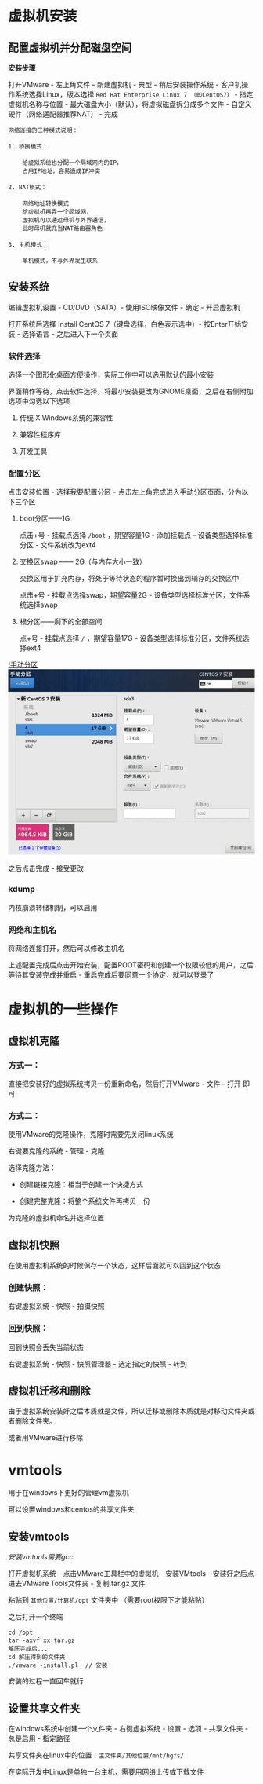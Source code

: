 # 虚拟机安装

## 配置虚拟机并分配磁盘空间

**安装步骤**

打开VMware - 左上角文件 - 新建虚拟机 - 典型 - 稍后安装操作系统 - 客户机操作系统选择Linux，版本选择 `Red Hat Enterprise Linux 7 （即CentOS7）` - 指定虚拟机名称与位置 - 最大磁盘大小（默认），将虚拟磁盘拆分成多个文件 - 自定义硬件（网络适配器推荐NAT） - 完成

```
网络连接的三种模式说明：

1. 桥接模式：

    给虚拟系统也分配一个局域网内的IP，
    占用IP地址，容易造成IP冲突

2. NAT模式：

    网络地址转换模式
    给虚拟机再弄一个局域网，
    虚拟机可以通过母机与外界通信，
    此时母机就充当NAT路由器角色

3. 主机模式：

    单机模式，不与外界发生联系

```

## 安装系统

编辑虚拟机设置 - CD/DVD（SATA）- 使用ISO映像文件 - 确定 - 开启虚拟机

打开系统后选择 Install CentOS 7（键盘选择，白色表示选中）- 按Enter开始安装 - 选择语言 - 之后进入下一个页面

### 软件选择

选择一个图形化桌面方便操作，实际工作中可以选用默认的最小安装

界面稍作等待，点击软件选择，将最小安装更改为GNOME桌面，之后在右侧附加选项中勾选以下选项

1. 传统 X Windows系统的兼容性 

2. 兼容性程序库 

3. 开发工具

### 配置分区

点击安装位置 - 选择我要配置分区 - 点击左上角完成进入手动分区页面，分为以下三个区

1. boot分区——1G

    点击+号 - 挂载点选择 `/boot` ，期望容量1G - 添加挂载点 - 设备类型选择标准分区 - 文件系统改为ext4

2. 交换区swap —— 2G（与内存大小一致）

    交换区用于扩充内存，将处于等待状态的程序暂时换出到辅存的交换区中

    点击+号 - 挂载点选择swap，期望容量2G - 设备类型选择标准分区，文件系统选择swap

3. 根分区——剩下的全部空间

    点+号 - 挂载点选择 `/` ，期望容量17G - 设备类型选择标准分区，文件系统选择ext4

[!手动分区](1/1.手动分区.jpg)
<img src="./1/1.手动分区.jpg">

之后点击完成 - 接受更改

### kdump

内核崩溃转储机制，可以启用

### 网络和主机名

将网络连接打开，然后可以修改主机名

上述配置完成后点击开始安装，配置ROOT密码和创建一个权限较低的用户，之后等待其安装完成并重启 - 重启完成后要同意一个协定，就可以登录了

# 虚拟机的一些操作

## 虚拟机克隆

### 方式一：

直接把安装好的虚拟系统拷贝一份重新命名，然后打开VMware - 文件 - 打开 即可

### 方式二：

使用VMware的克隆操作，克隆时需要先关闭linux系统

右键要克隆的系统 - 管理 - 克隆

选择克隆方法：

- 创建链接克隆：相当于创建一个快捷方式

- 创建完整克隆：将整个系统文件再拷贝一份

为克隆的虚拟机命名并选择位置

## 虚拟机快照

在使用虚拟机系统的时候保存一个状态，这样后面就可以回到这个状态

### 创建快照：

右键虚拟系统 - 快照 - 拍摄快照

### 回到快照：

回到快照会丢失当前状态

右键虚拟系统 - 快照 - 快照管理器 - 选定指定的快照 - 转到

## 虚拟机迁移和删除

由于虚拟系统安装好之后本质就是文件，所以迁移或删除本质就是对移动文件夹或者删除文件夹。

或者用VMware进行移除

# vmtools

用于在windows下更好的管理vm虚拟机

可以设置windows和centos的共享文件夹

## 安装vmtools

*安装vmtools需要gcc*

打开虚拟机系统 - 点击VMware工具栏中的虚拟机 - 安装VMtools - 安装好之后点进去VMware Tools文件夹 - 复制.tar.gz 文件

粘贴到 `其他位置/计算机/opt` 文件夹中 （需要root权限下才能粘贴）

之后打开一个终端
```
cd /opt
tar -axvf xx.tar.gz
解压完成后...
cd 解压得到的文件夹
./vmware -install.pl  // 安装
```

安装的过程一直回车就行

## 设置共享文件夹

在windows系统中创建一个文件夹 - 右键虚拟系统 - 设置 - 选项 - 共享文件夹 - 总是启用 - 指定路径

共享文件夹在linux中的位置：`主文件夹/其他位置/mnt/hgfs/`

在实际开发中Linux是单独一台主机，需要用网络上传或下载文件